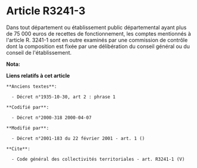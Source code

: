 # Article R3241-3

Dans tout département ou établissement public départemental ayant plus de 75 000 euros de recettes de fonctionnement, les
comptes mentionnés à l'article R. 3241-1 sont en outre examinés par une commission de contrôle dont la composition est fixée
par une délibération du conseil général ou du conseil de l'établissement.

**Nota:**



**Liens relatifs à cet article**

	**Anciens textes**:

	  - Décret n°1935-10-30, art 2 : phrase 1

	**Codifié par**:

	  - Décret n°2000-318 2000-04-07

	**Modifié par**:

	  - Décret n°2001-183 du 22 février 2001 - art. 1 ()

	**Cite**:

	  - Code général des collectivités territoriales - art. R3241-1 (V)
